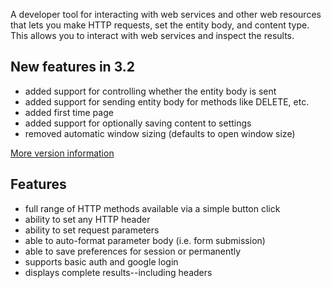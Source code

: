 A developer tool for interacting with web services and other web resources that lets you make HTTP requests, set the entity body, and content type. This allows you to interact with web services and inspect the results.

## New features in 3.2 ##

  * added support for controlling whether the entity body is sent
  * added support for sending entity body for methods like DELETE, etc.
  * added first time page
  * added support for optionally saving content to settings
  * removed automatic window sizing (defaults to open window size)

[More version information](ReleaseNotes.md)

## Features ##

  * full range of HTTP methods available via a simple button click
  * ability to set any HTTP header
  * ability to set request parameters
  * able to auto-format parameter body (i.e. form submission)
  * able to save preferences for session or permanently
  * supports basic auth and google login
  * displays complete results--including headers